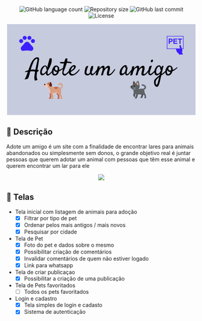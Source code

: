 <p  align="center">
  <img  alt="GitHub language count"  src="https://img.shields.io/github/languages/count/JonathanAllisson/Webdev">
  <img  alt="Repository size"  src="https://img.shields.io/github/repo-size/JonathanAllisson/Webdev">
  <img  alt="GitHub last commit"  src="https://img.shields.io/github/last-commit/JonathanAllisson/Webdev">
  <img  alt="License"  src="https://img.shields.io/badge/license-MIT-brightgreen">
</p>
<div align="center">
    <img src="./git/logoR.png">
</div>

## 📄 Descrição

Adote um amigo é um site com a finalidade de encontrar lares para animais abandonados ou simplesmente sem donos, o grande objetivo real é juntar pessoas que querem adotar um animal com pessoas que têm esse animal e querem encontrar um lar para ele

<div align="center">
    <img src="./git/Aua1.gif">
</div>

## 🚧 Telas
- Tela inicial com listagem de animais para adoção
  - [x] Filtrar por tipo de pet
  - [x] Ordenar pelos mais antigos / mais novos
  - [x] Pesquisar por cidade

- Tela de Pet
  - [x] Foto do pet e dados sobre o mesmo
  - [x] Possibilitar criação de comentários
  - [x] Invalidar comentários de quem não estiver logado
  - [x] Link para whatsapp

- Tela de criar publicaçao
  - [x] Possibilitar a criação de uma publicação 

- Tela de Pets favoritados
  - [ ] Todos os pets favoritados 

- Login e cadastro
  - [x] Tela simples de login e cadasto
  - [x] Sistema de autenticação
